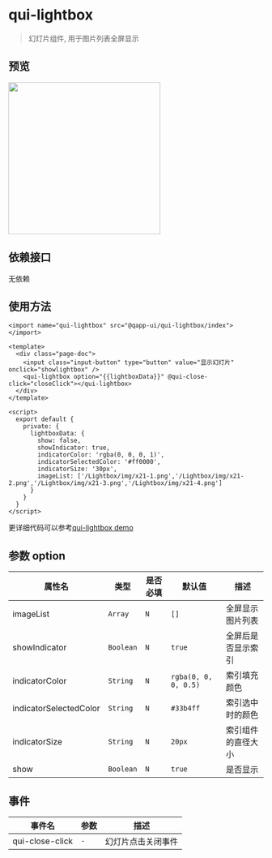 # qui-lightbox

> 幻灯片组件, 用于图片列表全屏显示

## 预览

<img src="./docs/assets/qui-lightbox.gif" width="300"/>

## 依赖接口

无依赖

## 使用方法

```ux
<import name="qui-lightbox" src="@qapp-ui/qui-lightbox/index"></import>

<template>
  <div class="page-doc">
    <input class="input-button" type="button" value="显示幻灯片" onclick="showlightbox" />
    <qui-lightbox option="{{lightboxData}}" @qui-close-click="closeClick"></qui-lightbox>
  </div>
</template>

<script>
  export default {
    private: {
      lightboxData: {
        show: false,
        showIndicator: true,
        indicatorColor: 'rgba(0, 0, 0, 1)',
        indicatorSelectedColor: '#ff0000',
        indicatorSize: '30px',
        imageList: ['/Lightbox/img/x21-1.png','/Lightbox/img/x21-2.png','/Lightbox/img/x21-3.png','/Lightbox/img/x21-4.png']
      }
    }
  }
</script>
```

更详细代码可以参考[qui-lightbox demo]()

## 参数 option

| 属性名 | 类型 | 是否必填 | 默认值 | 描述 |
|-------------|------------|--------|-----|-----|
| imageList | `Array` | `N` |`[]`| 全屏显示图片列表 |
| showIndicator | `Boolean` |`N`| `true` | 全屏后是否显示索引 |
| indicatorColor | `String` |`N`| `rgba(0, 0, 0, 0.5)` | 索引填充颜色 |
| indicatorSelectedColor | `String` |`N`| `#33b4ff` | 索引选中时的颜色 |
| indicatorSize | `String` |`N`| `20px` | 索引组件的直径大小 |
| show | `Boolean` | `N` |`true`| 是否显示 |


## 事件

| 事件名 | 参数 | 描述 | 
|-------|-----|-----|
| qui-close-click | `-` | 幻灯片点击关闭事件 | 
